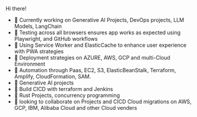 Hi there!

- 🔭 Currently working on Generative AI Projects, DevOps projects, LLM Models, LangChain
- 🔭 Testing across all browsers ensures app works as expected using Playwright, and GitHub workflows
- 🔭 Using Service Worker and ElasticCache to enhance user experience with PWA strategies
- 🔭 Deployment strategies on AZURE, AWS, GCP and multi-Cloud Environment
- 🔭 Automation through Paas, EC2, S3, ElasticBeanStalk, Terraform, Amplify, CloudFormation, SAM.
- 🔭 Generative AI projects
- 🔭 Build CICD with terraform and Jenkins
- 🔭 Rust Projects, concurrency programming  
- 👯 looking to collaborate on Projects and CICD Cloud migrations on AWS, GCP, IBM, Alibaba Cloud and other Cloud venders


<!--
**sierratrading/sierratrading** is a ✨ _special_ ✨ repository because its `README.md` (this file) appears on your GitHub profile.

